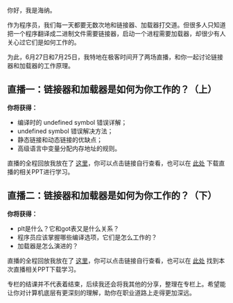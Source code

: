 你好，我是海纳。

作为程序员，我们每一天都要无数次地和链接器、加载器打交道。但很多人只知道把一个程序翻译成二进制文件需要链接器，启动一个进程需要加载器，却很少有人关心过它们是如何工作的。

为此，6月27日和7月25日，我特地在极客时间开了两场直播，和你一起讨论链接器和加载器的工作原理。

## 直播一：链接器和加载器是如何为你工作的？（上）

**你将获得：**

- 编译时的 undefined symbol 错误详解；
- undefined symbol 错误解决方法；
- 静态链接和动态链接的优缺点；
- 高级语言中变量分配内存地址的规则。

直播的全程回放我放在了 [这里](https://www.bilibili.com/video/BV1X94y197Sc?spm_id_from=333.999.0.0&vd_source=4f82a35504b662058c2bc4ee04f06388)，你可以点击链接自行查看，也可以在 [此处](https://pan.baidu.com/s/1EQroCVvbZLAcdErk_qSBvQ?pwd=pysk) 下载直播的相关PPT进行学习。

## 直播二：链接器和加载器是如何为你工作的？（下）

**你将获得：**

- plt是什么？它和got表又是什么关系？
- 程序员应该掌握哪些编译选项，它们是怎么工作的？
- 加载器是怎么演进的？

直播的全程回放我放在了 [这里](https://www.bilibili.com/video/BV1et4y1G72t?spm_id_from=333.337.search-card.all.click)，你可以点击链接自行查看，也可以在 [此处](https://ppt.infoq.cn/list/65) 找到本次直播相关PPT下载学习。

专栏的结课并不代表着结束，后续我还会将我其他的分享，整理在专栏上。希望能让你对计算机底层有更深刻的理解，助你在职业道路上走得更加深远。